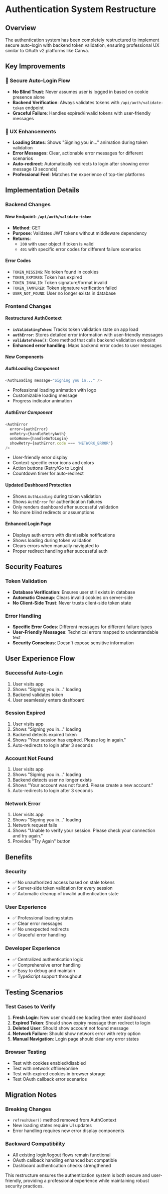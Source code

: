 # Authentication System Restructure

## Overview
The authentication system has been completely restructured to implement secure auto-login with backend token validation, ensuring professional UX similar to OAuth v2 platforms like Canva.

## Key Improvements

### 🔐 Secure Auto-Login Flow
- **No Blind Trust**: Never assumes user is logged in based on cookie presence alone
- **Backend Verification**: Always validates tokens with `/api/auth/validate-token` endpoint
- **Graceful Failure**: Handles expired/invalid tokens with user-friendly messages

### 🎯 UX Enhancements
- **Loading States**: Shows "Signing you in..." animation during token validation
- **Error Messages**: Clear, actionable error messages for different scenarios
- **Auto-redirect**: Automatically redirects to login after showing error message (3 seconds)
- **Professional Feel**: Matches the experience of top-tier platforms

## Implementation Details

### Backend Changes

#### New Endpoint: `/api/auth/validate-token`
- **Method**: GET
- **Purpose**: Validates JWT tokens without middleware dependency
- **Returns**: 
  - `200` with user object if token is valid
  - `401` with specific error codes for different failure scenarios

#### Error Codes
- `TOKEN_MISSING`: No token found in cookies
- `TOKEN_EXPIRED`: Token has expired
- `TOKEN_INVALID`: Token signature/format invalid
- `TOKEN_TAMPERED`: Token signature verification failed
- `USER_NOT_FOUND`: User no longer exists in database

### Frontend Changes

#### Restructured AuthContext
- **`isValidatingToken`**: Tracks token validation state on app load
- **`authError`**: Stores detailed error information with user-friendly messages
- **`validateToken()`**: Core method that calls backend validation endpoint
- **Enhanced error handling**: Maps backend error codes to user messages

#### New Components

##### AuthLoading Component
```typescript
<AuthLoading message="Signing you in..." />
```
- Professional loading animation with logo
- Customizable loading message
- Progress indicator animation

##### AuthError Component
```typescript
<AuthError 
  error={authError}
  onRetry={handleRetryAuth}
  onGoHome={handleGoToLogin}
  showRetry={authError.code === 'NETWORK_ERROR'}
/>
```
- User-friendly error display
- Context-specific error icons and colors
- Action buttons (Retry/Go to Login)
- Countdown timer for auto-redirect

#### Updated Dashboard Protection
- Shows `AuthLoading` during token validation
- Shows `AuthError` for authentication failures
- Only renders dashboard after successful validation
- No more blind redirects or assumptions

#### Enhanced Login Page
- Displays auth errors with dismissible notifications
- Shows loading during token validation
- Clears errors when manually navigated to
- Proper redirect handling after successful auth

## Security Features

### Token Validation
- **Database Verification**: Ensures user still exists in database
- **Automatic Cleanup**: Clears invalid cookies on server-side
- **No Client-Side Trust**: Never trusts client-side token state

### Error Handling
- **Specific Error Codes**: Different messages for different failure types
- **User-Friendly Messages**: Technical errors mapped to understandable text
- **Security Conscious**: Doesn't expose sensitive information

## User Experience Flow

### Successful Auto-Login
1. User visits app
2. Shows "Signing you in..." loading
3. Backend validates token
4. User seamlessly enters dashboard

### Session Expired
1. User visits app
2. Shows "Signing you in..." loading
3. Backend detects expired token
4. Shows "Your session has expired. Please log in again."
5. Auto-redirects to login after 3 seconds

### Account Not Found
1. User visits app
2. Shows "Signing you in..." loading
3. Backend detects user no longer exists
4. Shows "Your account was not found. Please create a new account."
5. Auto-redirects to login after 3 seconds

### Network Error
1. User visits app
2. Shows "Signing you in..." loading
3. Network request fails
4. Shows "Unable to verify your session. Please check your connection and try again."
5. Provides "Try Again" button

## Benefits

### Security
- ✅ No unauthorized access based on stale tokens
- ✅ Server-side token validation for every session
- ✅ Automatic cleanup of invalid authentication state

### User Experience
- ✅ Professional loading states
- ✅ Clear error messages
- ✅ No unexpected redirects
- ✅ Graceful error handling

### Developer Experience
- ✅ Centralized authentication logic
- ✅ Comprehensive error handling
- ✅ Easy to debug and maintain
- ✅ TypeScript support throughout

## Testing Scenarios

### Test Cases to Verify
1. **Fresh Login**: New user should see loading then enter dashboard
2. **Expired Token**: Should show expiry message then redirect to login
3. **Deleted User**: Should show account not found message
4. **Network Failure**: Should show network error with retry option
5. **Manual Navigation**: Login page should clear any error states

### Browser Testing
- Test with cookies enabled/disabled
- Test with network offline/online
- Test with expired cookies in browser storage
- Test OAuth callback error scenarios

## Migration Notes

### Breaking Changes
- `refreshUser()` method removed from AuthContext
- New loading states require UI updates
- Error handling requires new error display components

### Backward Compatibility
- All existing login/logout flows remain functional
- OAuth callback handling enhanced but compatible
- Dashboard authentication checks strengthened

This restructure ensures the authentication system is both secure and user-friendly, providing a professional experience while maintaining robust security practices.